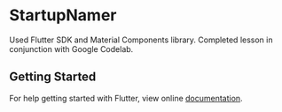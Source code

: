 # StartupNamer

Used Flutter SDK and Material Components library. Completed lesson in conjunction with Google Codelab.

## Getting Started

For help getting started with Flutter, view online
[documentation](https://flutter.io/).
